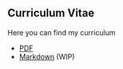 ## Curriculum Vitae
Here you can find my curriculum

* [PDF](https://github.com/Proch92/curriculum/raw/master/curriculum.pdf)
* [Markdown](https://github.com/Proch92/curriculum/blob/master/curriculum.md) (WIP)
